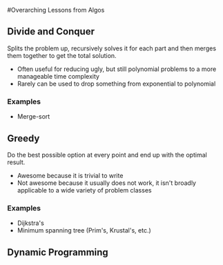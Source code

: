 #Overarching Lessons from Algos

## Divide and Conquer

Splits the problem up, recursively solves it for each part and then merges them together to get the total solution.

- Often useful for reducing ugly, but still polynomial problems to a more manageable time complexity
- Rarely can be used to drop something from exponential to polynomial

### Examples

- Merge-sort

## Greedy

Do the best possible option at every point and end up with the optimal result.

- Awesome because it is trivial to write
- Not awesome because it usually does not work, it isn't broadly applicable to a wide variety of problem classes

### Examples

- Dijkstra's
- Minimum spanning tree (Prim's, Krustal's, etc.)

## Dynamic Programming
